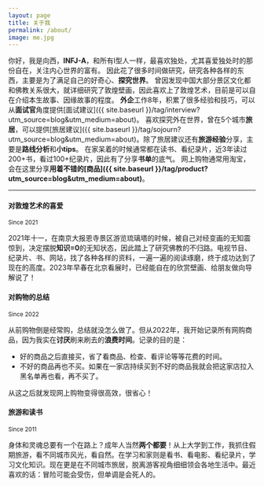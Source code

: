 ```yaml
---
layout: page
title: 关于我
permalink: /about/
image: me.jpg
---
```


你好，我是向西，**INFJ-A**，和所有I型人一样，最喜欢独处，尤其喜爱独处时的那份自在，关注内心世界的富有。
因此花了很多时间做研究，研究各种各样的东西，主要是为了满足自己的好奇心、**探究世界**。
曾因发现中国大部分景区文化都和佛教关系很大，就详细研究了敦煌壁画，因此喜欢上了敦煌艺术，目前是可以自在介绍本生故事、因缘故事的程度。
**外企**工作8年，积累了很多经验和技巧，可以从**面试官**角度提供[面试建议]({{ site.baseurl }}/tag/interview?utm_source=blog&utm_medium=about)。
喜欢探究外在世界，曾在5个城市**旅居**，可以提供[旅居建议]({{ site.baseurl }}/tag/sojourn?utm_source=blog&utm_medium=about)。除了旅居建议还有**旅游经验**分享，主要是**路线分析**和**小tips**。
在家呆着的时候通常都在读书、看纪录片，近3年读过200+书，看过100+纪录片，因此有了分享**书单**的底气。
网上购物通常用淘宝，会在这里分享**用着不错的[商品]({{ site.baseurl }}/tag/product?utm_source=blog&utm_medium=about)**。

***

#### 对敦煌艺术的喜爱
<small>Since 2021</small>

2021年十一，在南京大报恩寺景区游览琉璃塔的时候，被自己对经变画的无知震惊到，决定摆脱**知识=0**的无知状态，因此踏上了研究佛教的不归路。电视节目、纪录片、书、网站，找了各种各样的资料，一遍一遍的阅读琢磨，终于成功达到了现在的高度。2023年早春在北京看展时，已经能自在的欣赏壁画、给朋友做向导解说了！

#### 对购物的总结
<small>Since 2022</small>

从前购物倒是经常购，总结就没怎么做了。但从2022年，我开始记录所有网购商品，因为我实在**讨厌**刷来刷去的**浪费时间**。记录的目的是：

- 好的商品之后直接买，省了看商品、检查、看评论等等花费的时间。
- 不好的商品再也不买。如果在一家店持续买到不好的商品我就会把这家店拉入黑名单再也看，再不买了。

从这之后就发现网上购物变得很高效，很省心！

#### 旅游和读书
<small>Since 2011</small>

身体和灵魂总要有一个在路上？成年人当然**两个都要**！从上大学到工作，我抓住假期旅游，看不同城市风光，看自然。在学习和家则是看书、看电影、看纪录片，学习文化知识。现在更是在不同城市旅居，脱离游客视角细细领会各地生活中。最近喜欢的话：冒险可能会受伤，但单调是会死人的。
